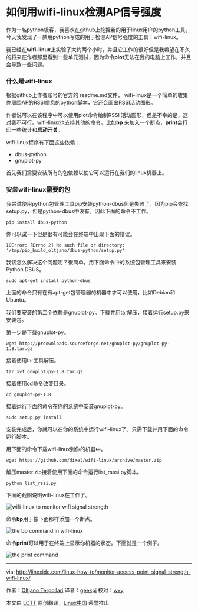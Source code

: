 如何用wifi-linux检测AP信号强度
================================================================================
作为一名python极客，我喜欢在github上挖掘新的用于linux用户的python工具。今天我发现了一款用python写成的用于检测AP信号强度的工具：wifi-linux。

我已经在**wifi-linux**上实验了大约两个小时，并且它工作的很好但是我希望在不久的将来在作者那里看到一些单元测试，因为命令**plot**无法在我的电脑上工作，并且会导致一些问题。

### 什么是wifi-linux ###

根据github上作者账号的官方的 readme.md文件， wifi-linux是一个简单的收集你周围AP的RSSI信息的python脚本，它还会画出RSSI活动图形。

作者说可以在该程序中可以使用plot命令绘制RSSI 活动图形，但是不幸的是，这对我不可行。wifi-linux也支持其他的命令，比如**bp** 来加入一个断点，**print**会打印一些统计和**启动开关**。

wifi-linux程序有下面这些依赖：

- dbus-python
- gnuplot-py

首先我们需要安装所有的包依赖以使它可以运行在我们的linux机器上。

### 安装wifi-linux需要的包 ###

我尝试使用python包管理工具pip安装python-dbus但是失败了，因为pip会查找setup.py，但是python-dbus中没有。因此下面的命令不工作。

    pip install dbus-python

你可以试一下但是很有可能会在终端中出现下面的错误。

    IOError: [Errno 2] No such file or directory: '/tmp/pip_build_oltjano/dbus-python/setup.py'

我该怎么解决这个问题呢？很简单，用下面命令中的系统包管理工具来安装Python DBUS。

    sudo apt-get install python-dbus

上面的命令只有在有apt-get包管理器的机器中才可以使用，比如Debian和Ubuntu。

我们要安装的第二个依赖是gnuplot-py。下载并用tar解压，接着运行setup.py来安装包。

第一步是下载gnuplot-py。

    wget http://prdownloads.sourceforge.net/gnuplot-py/gnuplot-py-1.8.tar.gz

接着使用tar工具解压。

    tar xvf gnuplot-py-1.8.tar.gz

接着使用cd命令改变目录。

    cd gnuplot-py-1.8

接着运行下面的命令在你的系统中安装gnuplot-py。

    sudo setup.py install

安装完成后，你就可以在你的系统中运行wifi-linux了。只需下载并用下面的命令运行脚本。

用下面的命令下载wifi-linux到你的机器中。

    wget https://github.com/dixel/wifi-linux/archive/master.zip

解压master.zip接着使用下面的命令运行list_rsssi.py脚本。

    python list_rssi.py

下面的截图说明wifi-linux在工作了。

![wifi-linux to monitor wifi signal strength](http://blog.linoxide.com/wp-content/uploads/2015/01/wifi-linux.png)

命令**bp**用于像下面那样添加一个断点。

![the bp command in wifi-linux](http://blog.linoxide.com/wp-content/uploads/2015/01/wifi-linux2.png)

命令**print**可以用于在终端上显示你机器的状态。下面就是一个例子。

![the print command](http://blog.linoxide.com/wp-content/uploads/2015/01/wifi-linux3.png)

--------------------------------------------------------------------------------

via: http://linoxide.com/linux-how-to/monitor-access-point-signal-strength-wifi-linux/

作者：[Oltjano Terpollari][a]
译者：[geekpi](https://github.com/geekpi)
校对：[wxy](https://github.com/wxy)

本文由 [LCTT](https://github.com/LCTT/TranslateProject) 原创翻译，[Linux中国](http://linux.cn/) 荣誉推出

[a]:http://linoxide.com/author/oltjano/
